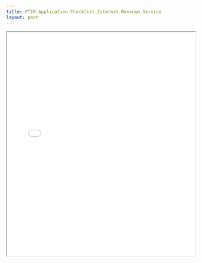 ```yaml
---
title: PTIN.Application.Checklist_Internal.Revenue.Service
layout: post
---
```


<div class="pdf-container">
    <iframe src="/irs.ea/assets/general/PTIN.Application.Checklist_Internal.Revenue.Service.pdf#zoom=FitH" height="600" width="100%" allowFullScreen="true">
    </iframe>
</div>